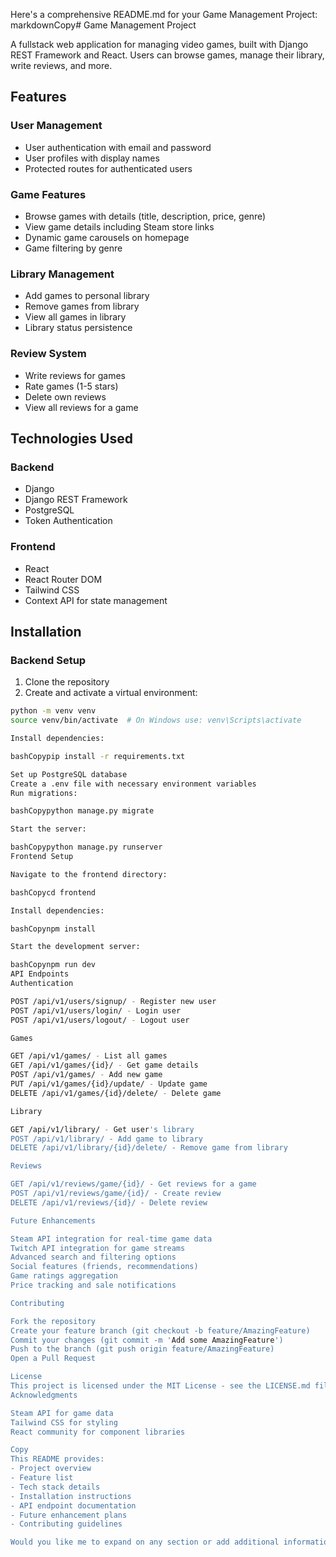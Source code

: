 Here's a comprehensive README.md for your Game Management Project:
markdownCopy# Game Management Project

A fullstack web application for managing video games, built with Django REST Framework and React. Users can browse games, manage their library, write reviews, and more.

## Features

### User Management
- User authentication with email and password
- User profiles with display names
- Protected routes for authenticated users

### Game Features
- Browse games with details (title, description, price, genre)
- View game details including Steam store links
- Dynamic game carousels on homepage
- Game filtering by genre

### Library Management
- Add games to personal library
- Remove games from library
- View all games in library
- Library status persistence

### Review System
- Write reviews for games
- Rate games (1-5 stars)
- Delete own reviews
- View all reviews for a game

## Technologies Used

### Backend
- Django
- Django REST Framework
- PostgreSQL
- Token Authentication

### Frontend
- React
- React Router DOM
- Tailwind CSS
- Context API for state management

## Installation

### Backend Setup
1. Clone the repository
2. Create and activate a virtual environment:
```bash
python -m venv venv
source venv/bin/activate  # On Windows use: venv\Scripts\activate

Install dependencies:

bashCopypip install -r requirements.txt

Set up PostgreSQL database
Create a .env file with necessary environment variables
Run migrations:

bashCopypython manage.py migrate

Start the server:

bashCopypython manage.py runserver
Frontend Setup

Navigate to the frontend directory:

bashCopycd frontend

Install dependencies:

bashCopynpm install

Start the development server:

bashCopynpm run dev
API Endpoints
Authentication

POST /api/v1/users/signup/ - Register new user
POST /api/v1/users/login/ - Login user
POST /api/v1/users/logout/ - Logout user

Games

GET /api/v1/games/ - List all games
GET /api/v1/games/{id}/ - Get game details
POST /api/v1/games/ - Add new game
PUT /api/v1/games/{id}/update/ - Update game
DELETE /api/v1/games/{id}/delete/ - Delete game

Library

GET /api/v1/library/ - Get user's library
POST /api/v1/library/ - Add game to library
DELETE /api/v1/library/{id}/delete/ - Remove game from library

Reviews

GET /api/v1/reviews/game/{id}/ - Get reviews for a game
POST /api/v1/reviews/game/{id}/ - Create review
DELETE /api/v1/reviews/{id}/ - Delete review

Future Enhancements

Steam API integration for real-time game data
Twitch API integration for game streams
Advanced search and filtering options
Social features (friends, recommendations)
Game ratings aggregation
Price tracking and sale notifications

Contributing

Fork the repository
Create your feature branch (git checkout -b feature/AmazingFeature)
Commit your changes (git commit -m 'Add some AmazingFeature')
Push to the branch (git push origin feature/AmazingFeature)
Open a Pull Request

License
This project is licensed under the MIT License - see the LICENSE.md file for details
Acknowledgments

Steam API for game data
Tailwind CSS for styling
React community for component libraries

Copy
This README provides:
- Project overview
- Feature list
- Tech stack details
- Installation instructions
- API endpoint documentation
- Future enhancement plans
- Contributing guidelines

Would you like me to expand on any section or add additional information?